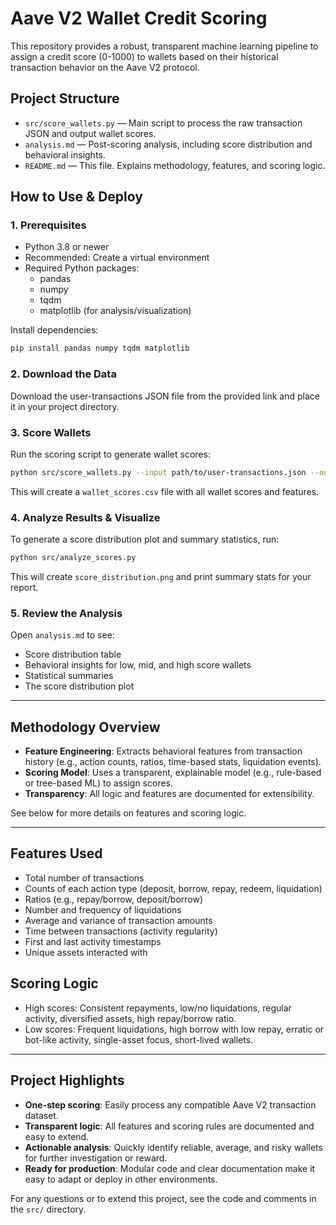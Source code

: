 # Aave V2 Wallet Credit Scoring

This repository provides a robust, transparent machine learning pipeline to assign a credit score (0-1000) to wallets based on their historical transaction behavior on the Aave V2 protocol.

## Project Structure

- `src/score_wallets.py` — Main script to process the raw transaction JSON and output wallet scores.
- `analysis.md` — Post-scoring analysis, including score distribution and behavioral insights.
- `README.md` — This file. Explains methodology, features, and scoring logic.


## How to Use & Deploy

### 1. Prerequisites

- Python 3.8 or newer
- Recommended: Create a virtual environment
- Required Python packages:
  - pandas
  - numpy
  - tqdm
  - matplotlib (for analysis/visualization)

Install dependencies:
```sh
pip install pandas numpy tqdm matplotlib
```

### 2. Download the Data

Download the user-transactions JSON file from the provided link and place it in your project directory.

### 3. Score Wallets

Run the scoring script to generate wallet scores:
```sh
python src/score_wallets.py --input path/to/user-transactions.json --output wallet_scores.csv
```
This will create a `wallet_scores.csv` file with all wallet scores and features.

### 4. Analyze Results & Visualize

To generate a score distribution plot and summary statistics, run:
```sh
python src/analyze_scores.py
```
This will create `score_distribution.png` and print summary stats for your report.

### 5. Review the Analysis

Open `analysis.md` to see:
- Score distribution table
- Behavioral insights for low, mid, and high score wallets
- Statistical summaries
- The score distribution plot

---

## Methodology Overview

- **Feature Engineering**: Extracts behavioral features from transaction history (e.g., action counts, ratios, time-based stats, liquidation events).
- **Scoring Model**: Uses a transparent, explainable model (e.g., rule-based or tree-based ML) to assign scores.
- **Transparency**: All logic and features are documented for extensibility.


See below for more details on features and scoring logic.

---

## Features Used

- Total number of transactions
- Counts of each action type (deposit, borrow, repay, redeem, liquidation)
- Ratios (e.g., repay/borrow, deposit/borrow)
- Number and frequency of liquidations
- Average and variance of transaction amounts
- Time between transactions (activity regularity)
- First and last activity timestamps
- Unique assets interacted with

## Scoring Logic

- High scores: Consistent repayments, low/no liquidations, regular activity, diversified assets, high repay/borrow ratio.
- Low scores: Frequent liquidations, high borrow with low repay, erratic or bot-like activity, single-asset focus, short-lived wallets.

---

## Project Highlights

- **One-step scoring**: Easily process any compatible Aave V2 transaction dataset.
- **Transparent logic**: All features and scoring rules are documented and easy to extend.
- **Actionable analysis**: Quickly identify reliable, average, and risky wallets for further investigation or reward.
- **Ready for production**: Modular code and clear documentation make it easy to adapt or deploy in other environments.

For any questions or to extend this project, see the code and comments in the `src/` directory.
